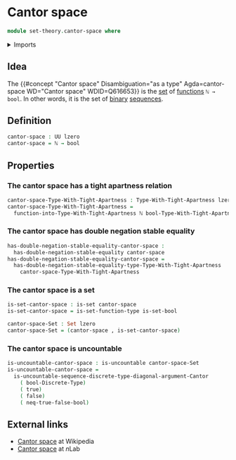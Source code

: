 # Cantor space

```agda
module set-theory.cantor-space where
```

<details><summary>Imports</summary>

```agda
open import elementary-number-theory.natural-numbers

open import foundation.booleans
open import foundation.coproduct-types
open import foundation.dependent-pair-types
open import foundation.empty-types
open import foundation.double-negation-stable-equality
open import foundation.lawveres-fixed-point-theorem
open import foundation.negation
open import foundation.propositional-truncations
open import foundation.sets
open import foundation.tight-apartness-relations
open import foundation.unit-type
open import foundation.universe-levels

open import set-theory.cantors-diagonal-argument
open import set-theory.countable-sets
open import set-theory.uncountable-sets

open import univalent-combinatorics.equality-standard-finite-types
open import univalent-combinatorics.standard-finite-types
```

</details>

## Idea

The
{{#concept "Cantor space" Disambiguation="as a type" Agda=cantor-space WD="Cantor space" WDID=Q616653}}
is the [set](foundation-core.sets.md) of
[functions](foundation-core.function-types.md) `ℕ → bool`. In other words, it is
the set of [binary](foundation.booleans.md)
[sequences](foundation.sequences.md).

## Definition

```agda
cantor-space : UU lzero
cantor-space = ℕ → bool
```

## Properties

### The cantor space has a tight apartness relation

```agda
cantor-space-Type-With-Tight-Apartness : Type-With-Tight-Apartness lzero lzero
cantor-space-Type-With-Tight-Apartness =
  function-into-Type-With-Tight-Apartness ℕ bool-Type-With-Tight-Apartness
```

### The cantor space has double negation stable equality

```agda
has-double-negation-stable-equality-cantor-space :
  has-double-negation-stable-equality cantor-space
has-double-negation-stable-equality-cantor-space =
  has-double-negation-stable-equality-type-Type-With-Tight-Apartness
    cantor-space-Type-With-Tight-Apartness
```

### The cantor space is a set

```agda
is-set-cantor-space : is-set cantor-space
is-set-cantor-space = is-set-function-type is-set-bool

cantor-space-Set : Set lzero
cantor-space-Set = (cantor-space , is-set-cantor-space)
```

### The cantor space is uncountable

```agda
is-uncountable-cantor-space : is-uncountable cantor-space-Set
is-uncountable-cantor-space =
  is-uncountable-sequence-discrete-type-diagonal-argument-Cantor
    ( bool-Discrete-Type)
    ( true)
    ( false)
    ( neq-true-false-bool)
```

## External links

- [Cantor space](https://en.wikipedia.org/wiki/Cantor_space) at Wikipedia
- [Cantor space](https://ncatlab.org/nlab/show/Cantor+space) at $n$Lab
